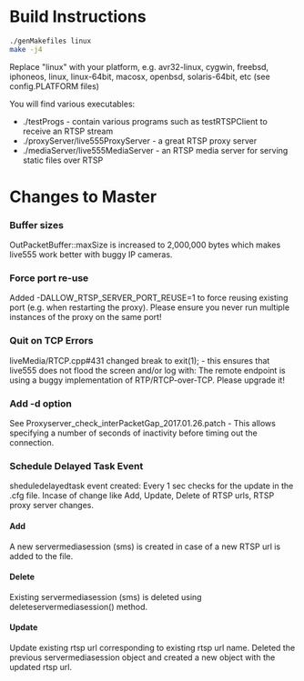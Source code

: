 # Build Instructions

```bash
./genMakefiles linux
make -j4
```

Replace "linux" with your platform, e.g. avr32-linux, cygwin, freebsd, iphoneos, linux, linux-64bit, macosx, openbsd, solaris-64bit, etc (see config.PLATFORM files)

You will find various executables:

 * ./testProgs - contain various programs such as testRTSPClient to receive an RTSP stream
 * ./proxyServer/live555ProxyServer - a great RTSP proxy server
 * ./mediaServer/live555MediaServer - an RTSP media server for serving static files over RTSP

# Changes to Master

### Buffer sizes
OutPacketBuffer::maxSize is increased to 2,000,000 bytes which makes live555 work better with buggy IP cameras.

### Force port re-use
Added -DALLOW_RTSP_SERVER_PORT_REUSE=1 to force reusing existing port (e.g. when restarting the proxy). Please ensure
you never run multiple instances of the proxy on the same port!

### Quit on TCP Errors
liveMedia/RTCP.cpp#431 changed break to exit(1); - this ensures that live555 does not flood the screen and/or log with:
The remote endpoint is using a buggy implementation of RTP/RTCP-over-TCP.  Please upgrade it!

### Add -d option
See Proxyserver_check_interPacketGap_2017.01.26.patch - This allows specifying a number of seconds of inactivity
before timing out the connection.

### Schedule Delayed Task Event
sheduledelayedtask event created: Every 1 sec checks for the update in the .cfg file. Incase of change like Add, Update, Delete of RTSP urls, RTSP proxy server changes.
#### Add
A new servermediasession (sms) is created in case of a new RTSP url is added to the file.
#### Delete
Existing servermediasession (sms) is deleted using deleteservermediasession() method.
#### Update
Update existing rtsp url corresponding to existing rtsp url name. Deleted the previous servermediasession object and created a new object with the updated rtsp url.

